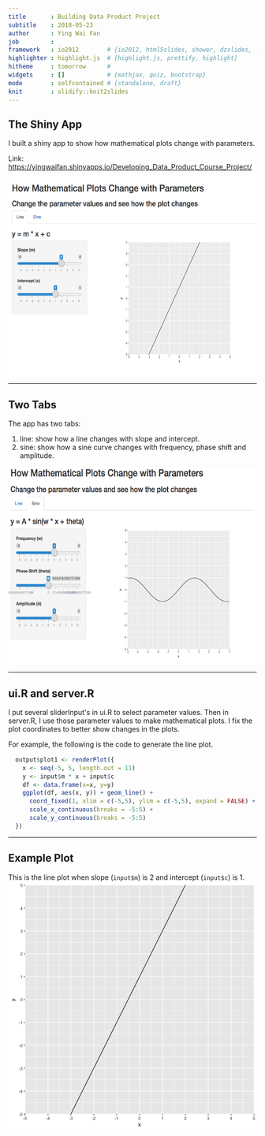 ```yaml
---
title       : Building Data Product Project
subtitle    : 2018-05-23
author      : Ying Wai Fan
job         : 
framework   : io2012        # {io2012, html5slides, shower, dzslides, ...}
highlighter : highlight.js  # {highlight.js, prettify, highlight}
hitheme     : tomorrow      # 
widgets     : []            # {mathjax, quiz, bootstrap}
mode        : selfcontained # {standalone, draft}
knit        : slidify::knit2slides
---
```


## The Shiny App

I built a shiny app to show how mathematical plots change with parameters.

Link: https://yingwaifan.shinyapps.io/Developing_Data_Product_Course_Project/

<img height=400px src="assets/img/line.png"></img>

---

## Two Tabs

The app has two tabs:

1. line: show how a line changes with slope and intercept.
2. sine: show how a sine curve changes with frequency, phase shift and amplitude.

<img height=400px src="assets/img/sine.png"></img>

---

## ui.R and server.R

I put several sliderInput's in ui.R to select parameter values.
Then in server.R, I use those parameter values to make mathematical plots.
I fix the plot coordinates to better show changes in the plots.

For example, the following is the code to generate the line plot.

```r
  output$plot1 <- renderPlot({
    x <- seq(-5, 5, length.out = 11)
    y <- input$m * x + input$c
    df <- data.frame(x=x, y=y)
    ggplot(df, aes(x, y)) + geom_line() +
      coord_fixed(1, xlim = c(-5,5), ylim = c(-5,5), expand = FALSE) +
      scale_x_continuous(breaks = -5:5) +
      scale_y_continuous(breaks = -5:5)
  })
```

---

## Example Plot

This is the line plot when slope (`input$m`) is 2 and intercept (`input$c`) is 1.
![plot of chunk unnamed-chunk-2](figure/unnamed-chunk-2-1.png)
